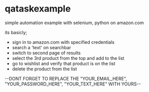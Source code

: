 # qataskexample

 simple automation example with selenium, python on amazon.com

 its basicly;
 + sign in to amazon.com with specified credentials
 + search a 'text' on searchbar
 + switch to second page of results
 + select the 3rd product from the top and add to the list
 + go to wishlist and verify that product is on the list
 + delete the product from the list

 --DONT FORGET TO REPLACE THE "YOUR_EMAIL_HERE", "YOUR_PASSWORD_HERE", "YOUR_TEXT_HERE" WITH YOURS--
